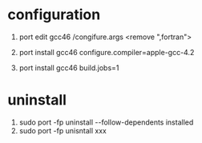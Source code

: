 configuration
=============
  1. port edit gcc46
    /congifure.args
    <remove ",fortran">

  2. port install gcc46 configure.compiler=apple-gcc-4.2
  3. port install gcc46 build.jobs=1


uninstall
==========
  1. sudo port -fp uninstall --follow-dependents installed
  2. sudo port -fp unisntall xxx
